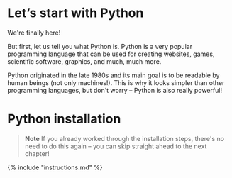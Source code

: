 # Let’s start with Python

We're finally here!

But first, let us tell you what Python is. Python is a very popular programming language that can be used for creating websites, 
games, scientific software, graphics, and much, much more.

Python originated in the late 1980s and its main goal is to be readable by human beings (not only machines!). This is why it looks 
simpler than other programming languages, but don't worry – Python is also really powerful!

# Python installation

> **Note** If you already worked through the installation steps, there's no need to do this again – you can skip straight ahead 
to the next chapter!

{% include "instructions.md" %}

